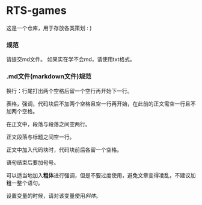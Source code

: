 RTS-games
=

这是一个仓库，用于存放各类策划 : )

### 规范
请提交md文件。
如果实在学不会md，请使用txt格式。

### .md文件(markdown文件)规范

换行：行尾打出两个空格后留一个空行再开始下一行。  

表格，强调，代码块后不加两个空格且空一行再开始，在此前的正文需空一行且不加两个空格。  

在正文中，段落与段落之间空两行。  

正文段落与标题之间空一行。  

正文中加入代码块时，代码块前后各留一个空格。

语句结束后要加句号。

可以适当地加入**粗体**进行强调，但是不要过度使用，避免文章变得凌乱，不建议加粗一整个语句。

设置变量的时候，请对该变量使用*斜体*。
